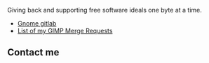 Giving back and supporting free software ideals one byte at a time.

- [Gnome gitlab](https://gitlab.gnome.org/StanislavGrinkov)
- [List of my GIMP Merge Requests](https://gitlab.gnome.org/GNOME/gimp/-/merge_requests?scope=all&utf8=%E2%9C%93&state=opened&author_username=StanislavGrinkov)

## Contact me

